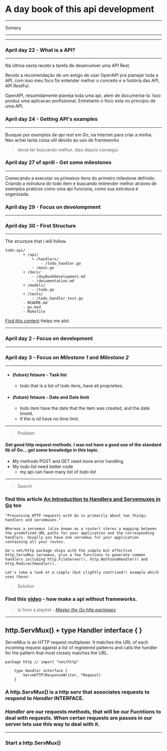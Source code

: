 # A day book of this api development
- - -

Sumary


- - -
- - -




### April day 22 - What is a API?
- - -
Na última sexta recebi a tarefa de desenvolver uma API Rest. 

Recebi a recomendação de um amigo de usar OpenAPI pra planejar toda a API, 
com isso meu foco foi entender melhor o conceito e a história das API, API RestFul.

OpenAPI, resumidamente planeja toda uma api, alem de documenta-la. Isso produz uma aplicacao profissional. Entretanto o foco esta no principio de uma API.


### April day 24 - Getting API's examples 
- - -
Busquei por *exemplos de api rest em Go*, na internet para criar a minha. Nao achei tanta coisa util devido ao uso de frameworks
> devia ter buscando melhor, dias depois consegui


### April day 27 of aprill - Get some milestones
- - -
Comecando a executar os primeiros itens do primeiro milestone definido. Criando a estrutura do todo item e buscando entrender melhor atraves de exemplos praticos como uma api funciona, como sua estrutura é organizada.

### April day 29  - Focus on develompment
- - -
### April day 30 - First Structure
- - -
The structure that i will follow.

    todo-api/
            + /api/
                + /handlers/
                    - /todo_handler.go
                - /main.go
            + /docs/
                - /dayBookDevelopment.md
                - /documentation.md
            + /models/                        
                - /todo.go
            + /tests/
                - /todo_handler_test.go
            - README.md
            - go.mod
            - Makefile

[Find this content](https://www.alura.com.br/conteudo/go-desenvolvendo-api-rest)
Helps me alot.

- - -
### April day 2 - Focus on development 
- - -
### April day 3 - Focus on *Milestone 1* and *Milestone 2* 
- - -
+ #### **(future) fetaure - Task list**
    - todo that is a list of todo itens, have all proprieties.

+ #### **(future) fetaure - Date and Date limit**
    - todo item have the date that the item was created, and the date limmit.
    - if the is nil have no time limit.
_ _ _
> Problem

####  Get good http request methods. I was not have a good use of the standard lib of Go... get some knowledge in this topic.
+ My methods POST and GET need more error handling
+ My *todo list* need better code
    - my api can have many list of *todo list*
- - -
> Search
### find this article [An Introduction to Handlers and Servemuxes in Go](https://www.alexedwards.net/blog/an-introduction-to-handlers-and-servemuxes-in-go) too

    "Processing HTTP requests with Go is primarily about two things: handlers and servemuxes."

    Whereas a servemux (also known as a router) stores a mapping between the predefined URL paths for your application and the corresponding handlers. Usually you have one servemux for your application containing all your routes.

    Go's net/http package ships with the simple but effective http.ServeMux servemux, plus a few functions to generate common handlers including http.FileServer(), http.NotFoundHandler() and http.RedirectHandler().
    
    Let's take a look at a simple (but slightly contrived!) example which uses these:


> Solution

 ### Find this [video](https://www.youtube.com/watch?v=8S30eoBSojU) - how make a api without frameworks. 

 > Is from a playlist - [*Master the Go http packages*](https://www.youtube.com/watch?v=u3YWN4TF81w&list=PLLf6iaZKV_xuD2D-7UkK_ToRwBBc8nv9P&index=1).

- - - 
## http.ServMux() + type Handler interface { }
ServeMux is an HTTP request multiplexer. It matches the URL of each incoming request against a list of registered patterns and calls the handler for the pattern that most closely matches the URL.

    package http // import "net/http"

        type Handler interface {
            ServeHTTP(ResponseWriter, *Request)
        }
    
    

### A http.ServMux() is a http serv that associates requests to respond to *Handler* INTERFACE.

### *Handler* are our requests methods, that will be our Fucntions to deal with requests. When certan requests are passes in our server lets use this way to deal with it.
- - -
### Start a http.ServMux() 
